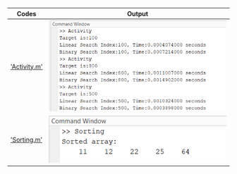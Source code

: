 
| Codes | Output |
  |-------|--------|
  |['Activity.m'](./Codes/Activity.m)|![Activity.png](./Outputs/Activity.png)|
  |['Sorting.m'](./Codes/Sorting.m)|![Sorting.png](./Outputs/Sorting.png)|

